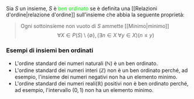 Sia $S$ un insieme, $S$ è <span style="color:#00ff00">ben ordinato</span> se è definita una [[Relazioni d'ordine|relazione d'ordine]] sull'insieme che abbia la seguente proprietà:
>Ogni sottoinsieme non vuoto di $S$ ammette [[Minimo|minimo]]
>$$\forall X \in P(S) \setminus \{\emptyset\}, (\exists n \in X \; \forall y  \in X) (n\leq y)$$
### Esempi di insiemi ben ordinati
- L'ordine standard dei numeri naturali $(\mathbb{N})$ è un ben ordinato.
- L'ordine standard dei numeri interi $(\mathbb{Z})$ non è un ben ordinato perché, ad esempio, l'insieme dei numeri negativi non ha un elemento minimo.
- L'ordine standard dei numeri reali$(\mathbb{R})$ positivi non è ben ordinato perché, ad esempio, l'intervallo $(0,1)$ non ha un elemento minimo.
